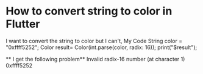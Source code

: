 
# How to convert string to color in Flutter

I want to convert the string to color but I can't,
My Code
String color = "0xffff5252";
Color result= Color(int.parse(color, radix: 16));
print("$result");

** I get the following problem**
Invalid radix-16 number (at character 1) 0xffff5252

        